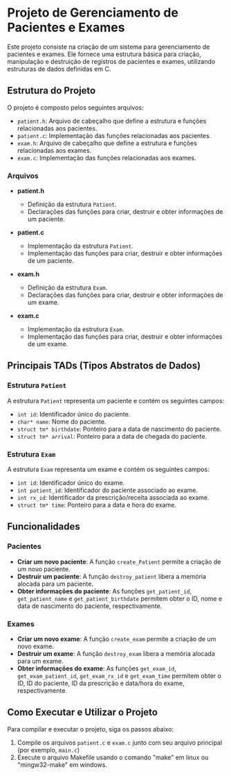 # Projeto de Gerenciamento de Pacientes e Exames

Este projeto consiste na criação de um sistema para gerenciamento de pacientes e exames. Ele fornece uma estrutura básica para criação, manipulação e destruição de registros de pacientes e exames, utilizando estruturas de dados definidas em C.

## Estrutura do Projeto

O projeto é composto pelos seguintes arquivos:

- `patient.h`: Arquivo de cabeçalho que define a estrutura e funções relacionadas aos pacientes.
- `patient.c`: Implementação das funções relacionadas aos pacientes.
- `exam.h`: Arquivo de cabeçalho que define a estrutura e funções relacionadas aos exames.
- `exam.c`: Implementação das funções relacionadas aos exames.

### Arquivos

- **patient.h**
  - Definição da estrutura `Patient`.
  - Declarações das funções para criar, destruir e obter informações de um paciente.

- **patient.c**
  - Implementação da estrutura `Patient`.
  - Implementação das funções para criar, destruir e obter informações de um paciente.

- **exam.h**
  - Definição da estrutura `Exam`.
  - Declarações das funções para criar, destruir e obter informações de um exame.

- **exam.c**
  - Implementação da estrutura `Exam`.
  - Implementação das funções para criar, destruir e obter informações de um exame.

## Principais TADs (Tipos Abstratos de Dados)

### Estrutura `Patient`

A estrutura `Patient` representa um paciente e contém os seguintes campos:

- `int id`: Identificador único do paciente.
- `char* name`: Nome do paciente.
- `struct tm* birthdate`: Ponteiro para a data de nascimento do paciente.
- `struct tm* arrival`: Ponteiro para a data de chegada do paciente.

### Estrutura `Exam`

A estrutura `Exam` representa um exame e contém os seguintes campos:

- `int id`: Identificador único do exame.
- `int patient_id`: Identificador do paciente associado ao exame.
- `int rx_id`: Identificador da prescrição/receita associada ao exame.
- `struct tm* time`: Ponteiro para a data e hora do exame.

## Funcionalidades

### Pacientes

- **Criar um novo paciente**: A função `create_Patient` permite a criação de um novo paciente.
- **Destruir um paciente**: A função `destroy_patient` libera a memória alocada para um paciente.
- **Obter informações do paciente**: As funções `get_patient_id`, `get_patient_name` e `get_patient_birthdate` permitem obter o ID, nome e data de nascimento do paciente, respectivamente.

### Exames

- **Criar um novo exame**: A função `create_exam` permite a criação de um novo exame.
- **Destruir um exame**: A função `destroy_exam` libera a memória alocada para um exame.
- **Obter informações do exame**: As funções `get_exam_id`, `get_exam_patient_id`, `get_exam_rx_id` e `get_exam_time` permitem obter o ID, ID do paciente, ID da prescrição e data/hora do exame, respectivamente.

## Como Executar e Utilizar o Projeto

Para compilar e executar o projeto, siga os passos abaixo:

1. Compile os arquivos `patient.c` e `exam.c` junto com seu arquivo principal (por exemplo, `main.c`)
2. Execute o arquivo Makefile usando o comando "make" em linux ou "mingw32-make" em windows.
